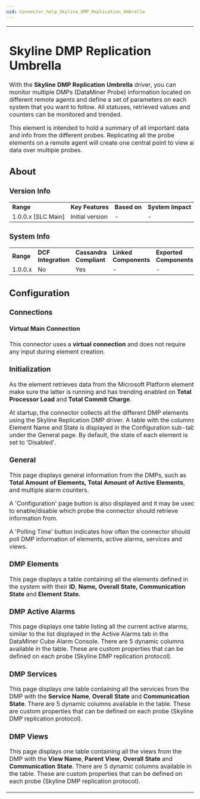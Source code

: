 ```yaml
---
uid: Connector_help_Skyline_DMP_Replication_Umbrella
---
```


<table>
<colgroup>
<col style="width: 100%" />
</colgroup>
<tbody>
<tr class="odd">
<td><h1 id="skyline-dmp-replication-umbrella">Skyline DMP Replication Umbrella</h1>
<p>With the <strong>Skyline DMP Replication Umbrella</strong> driver, you can monitor multiple DMPs (DataMiner Probe) information located on different remote agents and define a set of parameters on each system that you want to follow. All statuses, retrieved values and counters can be monitored and trended.</p>
<p>This element is intended to hold a summary of all important data and info from the different probes. Replicating all the probe elements on a remote agent will create one central point to view all data over multiple probes.</p>
<h2 id="about">About</h2>
<h3 id="version-info">Version Info</h3>
<table>
<tbody>
<tr class="odd">
<td><strong>Range</strong></td>
<td><strong>Key Features</strong></td>
<td><strong>Based on</strong></td>
<td><strong>System Impact</strong></td>
</tr>
<tr class="even">
<td>1.0.0.x [SLC Main]</td>
<td>Initial version</td>
<td>-</td>
<td>-</td>
</tr>
</tbody>
</table>
<h3 id="system-info">System Info</h3>
<table>
<tbody>
<tr class="odd">
<td><strong>Range</strong></td>
<td><strong>DCF Integration</strong></td>
<td><strong>Cassandra Compliant</strong></td>
<td><strong>Linked Components</strong></td>
<td><strong>Exported Components</strong></td>
</tr>
<tr class="even">
<td>1.0.0.x</td>
<td>No</td>
<td>Yes</td>
<td>-</td>
<td>-</td>
</tr>
</tbody>
</table>
<h2 id="configuration">Configuration</h2>
<h3 id="connections">Connections</h3>
<h4 id="virtual-main-connection">Virtual Main Connection</h4>
<p>This connector uses a <strong>virtual connection</strong> and does not require any input during element creation.</p>
<h3 id="initialization">Initialization</h3>
<p>As the element retrieves data from the Microsoft Platform element, make sure the latter is running and has trending enabled on <strong>Total Processor Load</strong> and <strong>Total Commit Charge</strong>.</p>
<p>At startup, the connector collects all the different DMP elements using the Skyline Replication DMP driver. A table with the columns Element Name and State is displayed in the Configuration sub-tab under the General page. By default, the state of each element is set to 'Disabled'.</p>
<h3 id="general">General</h3>
<p>This page displays general information from the DMPs, such as <strong>Total Amount of Elements, Total Amount of Active Elements</strong>, and multiple alarm counters.</p>
<p>A 'Configuration' page button is also displayed and it may be used to enable/disable which probe the connector should retrieve information from.</p>
<p>A 'Polling Time' button indicates how often the connector should poll DMP information of elements, active alarms, services and views.</p>
<h3 id="dmp-elements">DMP Elements</h3>
<p>This page displays a table containing all the elements defined in the system with their <strong>ID</strong>, <strong>Name,</strong> <strong>Overall State, Communication State</strong> and <strong>Element State.</strong></p>
<h3 id="dmp-active-alarms">DMP Active Alarms</h3>
<p>This page displays one table listing all the current active alarms, similar to the list displayed in the Active Alarms tab in the DataMiner Cube Alarm Console. There are 5 dynamic columns available in the table. These are custom properties that can be defined on each probe (Skyline DMP replication protocol).</p>
<h3 id="dmp-services">DMP Services</h3>
<p>This page displays one table containing all the services from the DMP with the <strong>Service Name</strong>, <strong>Overall State</strong> and <strong>Communication State</strong>. There are 5 dynamic columns available in the table. These are custom properties that can be defined on each probe (Skyline DMP replication protocol).</p>
<h3 id="dmp-views">DMP Views</h3>
<p>This page displays one table containing all the views from the DMP with the <strong>View Name</strong>, <strong>Parent View</strong>, <strong>Overall State</strong> and <strong>Communication State</strong>. There are 5 dynamic columns available in the table. These are custom properties that can be defined on each probe (Skyline DMP replication protocol).</p></td>
</tr>
</tbody>
</table>
